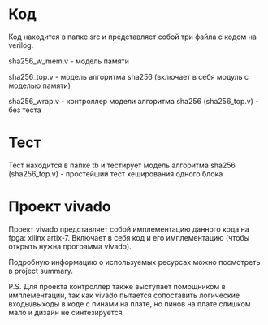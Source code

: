 # Код

Код находится в папке src и представляет собой три файла с кодом на verilog.

sha256_w_mem.v - модель памяти

sha256_top.v - модель алгоритма sha256 (включает в себя модуль с моделью памяти)

sha256_wrap.v - контроллер модели алгоритма sha256 (sha256_top.v) - без теста

# Тест

Тест находится в папке tb и тестирует модель алгоритма sha256 (sha256_top.v) - простейший тест хеширования одного блока

# Проект vivado

Проект vivado представляет собой имплементацию данного кода на fpga: xilinx artix-7. Включает в себя код и его имплементацию (чтобы открыть нужна программа vivado).

Подробную информацию о используемых ресурсах можно посмотреть в project summary.

P.S. Для проекта контроллер также выступает помощником в имплементации, так как vivado пытается сопоставить логические входы/выходы в коде с пинами на плате, но пинов на плате слишком мало и дизайн не синтезируется